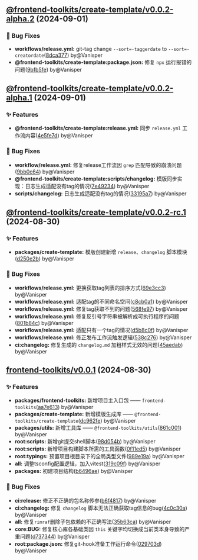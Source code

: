 ## [@frontend-toolkits/create-template/v0.0.2-alpha.2](https://github.com/Vanisper/frontend-toolkits/compare/@frontend-toolkits/create-template/v0.0.2-alpha.1...@frontend-toolkits/create-template/v0.0.2-alpha.2) (2024-09-01)






### 🐛 Bug Fixes

* **workflows/release.yml:** git-tag change `--sort=-taggerdate` to `--sort=-creatordate`([8dca377](https://github.com/Vanisper/frontend-toolkits/commit/8dca377)) by@Vanisper
* **@frontend-toolkits/create-template:package.json:** 修复 `npx` 运行报错的问题([9bfb5fe](https://github.com/Vanisper/frontend-toolkits/commit/9bfb5fe)) by@Vanisper




## [@frontend-toolkits/create-template/v0.0.2-alpha.1](https://github.com/Vanisper/frontend-toolkits/compare/@frontend-toolkits/create-template/v0.0.2-rc.1...@frontend-toolkits/create-template/v0.0.2-alpha.1) (2024-09-01)


### ✨ Features

* **@frontend-toolkits/create-template:release.yml:** 同步 `release.yml` 工作流内容([4e5fe7d](https://github.com/Vanisper/frontend-toolkits/commit/4e5fe7d)) by@Vanisper




### 🐛 Bug Fixes

* **workflow/release.yml:** 修复release工作流因 `grep` 匹配导致的崩溃问题([9bb0c64](https://github.com/Vanisper/frontend-toolkits/commit/9bb0c64)) by@Vanisper
* **@frontend-toolkits/create-template:scripts/changelog:** 模版同步实现：日志生成适配没有tag的情况([7e49234](https://github.com/Vanisper/frontend-toolkits/commit/7e49234)) by@Vanisper
* **scripts/changelog:** 日志生成适配没有tag的情况([33195a7](https://github.com/Vanisper/frontend-toolkits/commit/33195a7)) by@Vanisper




## [@frontend-toolkits/create-template/v0.0.2-rc.1](https://github.com/Vanisper/frontend-toolkits/compare/frontend-toolkits/v0.0.1...@frontend-toolkits/create-template/v0.0.2-rc.1) (2024-08-30)


### ✨ Features

* **packages/create-template:** 模版创建新增 `release`、`changelog` 脚本模块([d250e2b](https://github.com/Vanisper/frontend-toolkits/commit/d250e2b)) by@Vanisper




### 🐛 Bug Fixes

* **workflows/release.yml:** 更换获取tag列表的排序方式([69e3cc3](https://github.com/Vanisper/frontend-toolkits/commit/69e3cc3)) by@Vanisper
* **workflows/release.yml:** 适配tag的不同命名空间([c8cb0a1](https://github.com/Vanisper/frontend-toolkits/commit/c8cb0a1)) by@Vanisper
* **workflows/release.yml:** 修复tag获取不到的问题([568fe97](https://github.com/Vanisper/frontend-toolkits/commit/568fe97)) by@Vanisper
* **workflows/release.yml:** 修复反引号字符串被解析成可执行程序的问题([801b84c](https://github.com/Vanisper/frontend-toolkits/commit/801b84c)) by@Vanisper
* **workflows/release.yml:** 适配只有一个tag的情况([d5b8c0f](https://github.com/Vanisper/frontend-toolkits/commit/d5b8c0f)) by@Vanisper
* **workflows/release.yml:** 修正发布工作流触发逻辑([538c276](https://github.com/Vanisper/frontend-toolkits/commit/538c276)) by@Vanisper
* **ci:changelog:** 修复生成的 `changelog.md` 加粗样式无效的问题([45aedab](https://github.com/Vanisper/frontend-toolkits/commit/45aedab)) by@Vanisper




## [frontend-toolkits/v0.0.1](https://github.com/Vanisper/frontend-toolkits/commit/af2fb4e) (2024-08-30)


### ✨ Features

* **packages/frontend-toolkits:** 新增项目主入口包 —— `frontend-toolkits`([aa7e613](https://github.com/Vanisper/frontend-toolkits/commit/aa7e613)) by@Vanisper
* **packages/create-template:** 新增模版生成库 —— `@frontend-toolkits/create-template`([dc962fe](https://github.com/Vanisper/frontend-toolkits/commit/dc962fe)) by@Vanisper
* **packages/utils:** 新增工具库 —— `@frontend-toolkits/utils`([861c001](https://github.com/Vanisper/frontend-toolkits/commit/861c001)) by@Vanisper
* **root:scripts:** 新增git提交shell脚本([98d054b](https://github.com/Vanisper/frontend-toolkits/commit/98d054b)) by@Vanisper
* **root:scripts:** 新增项目构建脚本所需的工具函数([0f11ed5](https://github.com/Vanisper/frontend-toolkits/commit/0f11ed5)) by@Vanisper
* **root:typings:** 预置项目根目录下的全局类型文件([989e19a](https://github.com/Vanisper/frontend-toolkits/commit/989e19a)) by@Vanisper
* **all:** 调整tsconfig配置逻辑，加入vitest([319c09f](https://github.com/Vanisper/frontend-toolkits/commit/319c09f)) by@Vanisper
* **packages:** 初建项目结构([b6496ae](https://github.com/Vanisper/frontend-toolkits/commit/b6496ae)) by@Vanisper




### 🐛 Bug Fixes

* **ci:release:** 修正不正确的包名称传参([b6f4817](https://github.com/Vanisper/frontend-toolkits/commit/b6f4817)) by@Vanisper
* **ci:changelog:** 修复 `changelog` 脚本无法正确获取tag信息的bug([4c0c30a](https://github.com/Vanisper/frontend-toolkits/commit/4c0c30a)) by@Vanisper
* **all:** 修复`rimraf`删除子包依赖的不正确写法([35b63ca](https://github.com/Vanisper/frontend-toolkits/commit/35b63ca)) by@Vanisper
* **core:BUG:** 修复核心库各基础类因 `this` 关键字均切换成当前类本身导致的严重问题([d737344](https://github.com/Vanisper/frontend-toolkits/commit/d737344)) by@Vanisper
* **root:package.json:** 修复git-hook准备工作运行命令([029703d](https://github.com/Vanisper/frontend-toolkits/commit/029703d)) by@Vanisper




